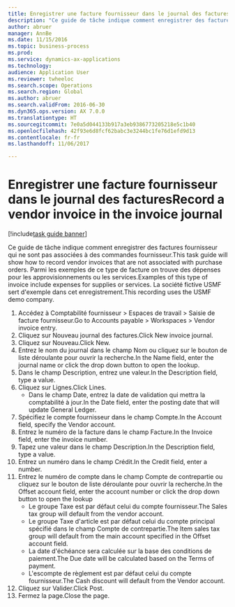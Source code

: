 ```yaml
--- 
title: Enregistrer une facture fournisseur dans le journal des factures
description: "Ce guide de tâche indique comment enregistrer des factures fournisseur qui ne sont pas associées à des commandes fournisseur."
author: abruer
manager: AnnBe
ms.date: 11/15/2016
ms.topic: business-process
ms.prod: 
ms.service: dynamics-ax-applications
ms.technology: 
audience: Application User
ms.reviewer: twheeloc
ms.search.scope: Operations
ms.search.region: Global
ms.author: abruer
ms.search.validFrom: 2016-06-30
ms.dyn365.ops.version: AX 7.0.0
ms.translationtype: HT
ms.sourcegitcommit: 7e0a5d044133b917a3eb9386773205218e5c1b40
ms.openlocfilehash: 42f93e6d8fcf62babc3e3244bc1fe76d1efd9d13
ms.contentlocale: fr-fr
ms.lasthandoff: 11/06/2017

---
```

# <a name="record-a-vendor-invoice-in-the-invoice-journal"></a><span data-ttu-id="cc242-103">Enregistrer une facture fournisseur dans le journal des factures</span><span class="sxs-lookup"><span data-stu-id="cc242-103">Record a vendor invoice in the invoice journal</span></span>

[!include[task guide banner](../../includes/task-guide-banner.md)]

<span data-ttu-id="cc242-104">Ce guide de tâche indique comment enregistrer des factures fournisseur qui ne sont pas associées à des commandes fournisseur.</span><span class="sxs-lookup"><span data-stu-id="cc242-104">This task guide will show how to record vendor invoices that are not associated with purchase orders.</span></span> <span data-ttu-id="cc242-105">Parmi les exemples de ce type de facture on trouve des dépenses pour les approvisionnements ou les services.</span><span class="sxs-lookup"><span data-stu-id="cc242-105">Examples of this type of invoice include expenses for supplies or services.</span></span>  <span data-ttu-id="cc242-106">La société fictive USMF sert d'exemple dans cet enregistrement.</span><span class="sxs-lookup"><span data-stu-id="cc242-106">This recording uses the USMF demo company.</span></span>

1. <span data-ttu-id="cc242-107">Accédez à Comptabilité fournisseur > Espaces de travail > Saisie de facture fournisseur.</span><span class="sxs-lookup"><span data-stu-id="cc242-107">Go to Accounts payable > Workspaces > Vendor invoice entry.</span></span>
2. <span data-ttu-id="cc242-108">Cliquez sur Nouveau journal des factures.</span><span class="sxs-lookup"><span data-stu-id="cc242-108">Click New invoice journal.</span></span>
3. <span data-ttu-id="cc242-109">Cliquez sur Nouveau.</span><span class="sxs-lookup"><span data-stu-id="cc242-109">Click New.</span></span>
4. <span data-ttu-id="cc242-110">Entrez le nom du journal dans le champ Nom ou cliquez sur le bouton de liste déroulante pour ouvrir la recherche.</span><span class="sxs-lookup"><span data-stu-id="cc242-110">In the Name field, enter the journal name or click the drop down button to open the lookup.</span></span>
5. <span data-ttu-id="cc242-111">Dans le champ Description, entrez une valeur.</span><span class="sxs-lookup"><span data-stu-id="cc242-111">In the Description field, type a value.</span></span>
6. <span data-ttu-id="cc242-112">Cliquez sur Lignes.</span><span class="sxs-lookup"><span data-stu-id="cc242-112">Click Lines.</span></span>
    * <span data-ttu-id="cc242-113">Dans le champ Date, entrez la date de validation qui mettra la comptabilité à jour.</span><span class="sxs-lookup"><span data-stu-id="cc242-113">In the Date field, enter the posting date that will update General Ledger.</span></span>  
7. <span data-ttu-id="cc242-114">Spécifiez le compte fournisseur dans le champ Compte.</span><span class="sxs-lookup"><span data-stu-id="cc242-114">In the Account field, specify the Vendor account.</span></span>
8. <span data-ttu-id="cc242-115">Entrez le numéro de la facture dans le champ Facture.</span><span class="sxs-lookup"><span data-stu-id="cc242-115">In the Invoice field, enter the invoice number.</span></span>
9. <span data-ttu-id="cc242-116">Tapez une valeur dans le champ Description.</span><span class="sxs-lookup"><span data-stu-id="cc242-116">In the Description field, type a value.</span></span>
10. <span data-ttu-id="cc242-117">Entrez un numéro dans le champ Crédit.</span><span class="sxs-lookup"><span data-stu-id="cc242-117">In the Credit field, enter a number.</span></span>
11. <span data-ttu-id="cc242-118">Entrez le numéro de compte dans le champ Compte de contrepartie ou cliquez sur le bouton de liste déroulante pour ouvrir la recherche.</span><span class="sxs-lookup"><span data-stu-id="cc242-118">In the Offset account field, enter the account number or click the drop down button to open the lookup</span></span>
    * <span data-ttu-id="cc242-119">Le groupe Taxe est par défaut celui du compte fournisseur.</span><span class="sxs-lookup"><span data-stu-id="cc242-119">The Sales tax group will default from the vendor account.</span></span>  
    * <span data-ttu-id="cc242-120">Le groupe Taxe d'article est par défaut celui du compte principal spécifié dans le champ Compte de contrepartie.</span><span class="sxs-lookup"><span data-stu-id="cc242-120">The Item sales tax group will default from the main account specified in the Offset account field.</span></span>  
    * <span data-ttu-id="cc242-121">La date d'échéance sera calculée sur la base des conditions de paiement.</span><span class="sxs-lookup"><span data-stu-id="cc242-121">The Due date will be calculated based on the Terms of payment.</span></span>  
    * <span data-ttu-id="cc242-122">L'escompte de règlement est par défaut celui du compte fournisseur.</span><span class="sxs-lookup"><span data-stu-id="cc242-122">The Cash discount will default from the Vendor account.</span></span>  
12. <span data-ttu-id="cc242-123">Cliquez sur Valider.</span><span class="sxs-lookup"><span data-stu-id="cc242-123">Click Post.</span></span>
13. <span data-ttu-id="cc242-124">Fermez la page.</span><span class="sxs-lookup"><span data-stu-id="cc242-124">Close the page.</span></span>


